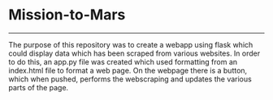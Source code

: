 # Mission-to-Mars
---
The purpose of this repository was to create a webapp using flask which could display data which has been scraped from various websites.  In order to do this, an app.py file was created which used formatting from an index.html file to format a web page.  On the webpage there is a button, which when pushed, performs the webscraping and updates the various parts of the page.
